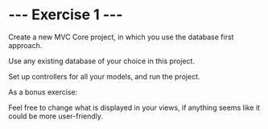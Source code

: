 ﻿# --- Exercise 1 ---
Create a new MVC Core project, in which you use the database first approach.

Use any existing database of your choice in this project.

Set up controllers for all your models, and run the project.

As a bonus exercise:

Feel free to change what is displayed in your views, if anything seems like it could be more user-friendly.